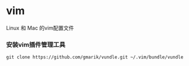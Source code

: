 # vim
Linux  和 Mac 的vim配置文件

### 安装vim插件管理工具

`git clone https://github.com/gmarik/vundle.git ~/.vim/bundle/vundle`
